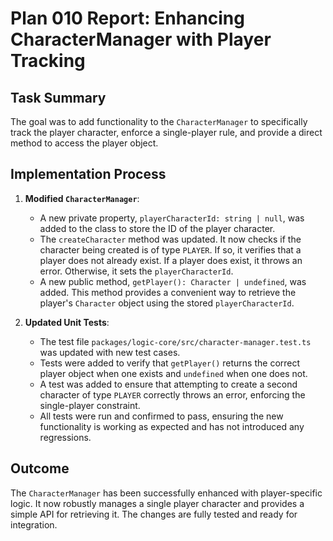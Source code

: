 # Plan 010 Report: Enhancing CharacterManager with Player Tracking

## Task Summary

The goal was to add functionality to the `CharacterManager` to specifically track the player character, enforce a single-player rule, and provide a direct method to access the player object.

## Implementation Process

1.  **Modified `CharacterManager`**:
    *   A new private property, `playerCharacterId: string | null`, was added to the class to store the ID of the player character.
    *   The `createCharacter` method was updated. It now checks if the character being created is of type `PLAYER`. If so, it verifies that a player does not already exist. If a player does exist, it throws an error. Otherwise, it sets the `playerCharacterId`.
    *   A new public method, `getPlayer(): Character | undefined`, was added. This method provides a convenient way to retrieve the player's `Character` object using the stored `playerCharacterId`.

2.  **Updated Unit Tests**:
    *   The test file `packages/logic-core/src/character-manager.test.ts` was updated with new test cases.
    *   Tests were added to verify that `getPlayer()` returns the correct player object when one exists and `undefined` when one does not.
    *   A test was added to ensure that attempting to create a second character of type `PLAYER` correctly throws an error, enforcing the single-player constraint.
    *   All tests were run and confirmed to pass, ensuring the new functionality is working as expected and has not introduced any regressions.

## Outcome

The `CharacterManager` has been successfully enhanced with player-specific logic. It now robustly manages a single player character and provides a simple API for retrieving it. The changes are fully tested and ready for integration.
